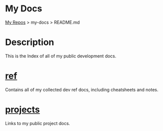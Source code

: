 # My Docs

[My Repos](https://github.com/annebrown/?tab=repositories) > my-docs > README.md

# Description

This is the Index of all of my public development docs.

# [ref](./ref/Index.md)

Contains all of my collected dev ref docs, including cheatsheets and notes.

# [projects](./projects/Index.md)

Links to my public project docs.
